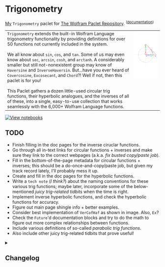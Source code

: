 # Trigonometry
[My](https://resources.wolframcloud.com/publishers/resources?PublisherID=TheRealCStover) `Trigonometry` paclet for [The Wolfram Paclet Repository](https://resources.wolframcloud.com/PacletRepository). <sup>([documentation](https://resources.wolframcloud.com/PacletRepository/resources/TheRealCStover/Trigonometry/))</sup>

<table>
  <tr>
    <td valign = "top">
      <code>Trigonometry</code> extends the built-in Wolfram Language trigonometry functionality by providing definitions for over 50 functions not currently included in the system.
      <br><br>
      We all know about <code>sin</code>, <code>cos</code>, and <code>tan</code>. Some of us may even know about <code>sec</code>, <code>arcsin</code>, <code>cosh</code>, and <code>arctanh</code>. A considerably smaller but still not-nonexistent group may know of <code>Haversine</code> and <code>InverseHaversin</code>. But...have you ever heard of <code>Covercosine</code>, <code>Excosecant</code>, and <code>Chord</code>?! Well if not, then this paclet is for you!
      <br><br>
        This Paclet gathers a dozen little-used circular trig functions, their hyperbolic analogues, and the inverses of all of these, into a single, easy-to-use collection that works seamlessly with the 6,000+ Wolfram Language functions.
    </td>
    <td valign = "top">
      <img src = "https://github.com/stoverc/Trigonometry/blob/main/img/Diagram1Trans_Tall.png" height="200%">
    </td>
  </tr>
 </table>
 
 [![View notebooks](https://wolfr.am/HAAhzkRq)](https://wolfr.am/15vauXgrU)
 
## TODO
* Finish filling in the doc pages for the inverse ciruclar functions.
* Go through all in-text links for circular functions + inverses and make sure they link to the correct webpages (a.k.a. _fix busted copy/paste job_).
* Fill in the bottom-of-the-page metadata for circular functions + inverses; this should be a do-once-and-copy/paste job, but given my track record lately, I'll probably mess it up.
* Create and fill in the doc pages for the hyperbolic functions.
* Write a <code>tech note</code> (_I think?_) about the naming conventions for these various trig functions; maybe later, incorporate some of the below-mentioned _juicy trig-related tidbits_ when the time is right.
* Implement inverse hyperbolic functions, and check the hyperbolic functions for accuracy.
* Figure out main page shingle info + better examples.
* Consider best implementation of <code>VerCofHaf</code> as shown in image. Also, <code>Ex</code>?
* Check the <code>Future</code>'d documentation blocks and try to do the math to figure out more complex relationships between functions.
* Include various definitions of so-called <i>parabolic trig functions</i>.
* Also include other juicy trig-related tidbits that prove useful!

<details>
<summary><h2>Changelog</h2></summary>
  <details> 
  <summary><h3>20-21 Aug 2022</h3></summary>
  <ol>
    <li>Made edits to circular <code>Inverse*</code> function documentation to fix a bad copy/paste situation as well as some utilization oversight.</li>
    <li>Implemented beta versions of <code>InverseCovercosine</code>, <code>InverseHavercosine</code>, etc. documentation.</li>
    <li>Later, made edits to above-implemented function documentation.
    <li>Published v1.0.7 <sup>(v1.0.6 didn't actually publish)</sup> in the Paclet Repo: (<a href = "https://resources.wolframcloud.com/PacletRepository/resources/TheRealCStover/Trigonometry/">link</a>)</li>
  </ol>
  </details>
  <details> 
  <summary><h3>18 Aug 2022</h3></summary>
  <ol>
    <li>Implemented beta version of <code>InverseCoversine</code> and <code>InverseVercosine</code> documentation.</li>
    <li>Made edits to <code>InverseVersine</code> + percolated them through the above.</li>
    <li>Published v1.0.5 <sup>(v1.0.4 didn't actually publish)</sup> in the Paclet Repo: (<a href = "https://resources.wolframcloud.com/PacletRepository/resources/TheRealCStover/Trigonometry/">link</a>)</li>
  </ol>
  </details>
  <details> 
  <summary><h3>12 Aug 2022</h3></summary>
  <ol>
    <li>Implemented beta version of <code>InverseVersine</code> documentation.</li>
    <li>Published v1.0.3 in the Paclet Repo: (<a href = "https://resources.wolframcloud.com/PacletRepository/resources/TheRealCStover/Trigonometry/">link</a>)</li>
  </ol>
  </details>
  <details>
  <summary><h3>6 Aug 2022</h3></summary>
  <ol>
    <li>Made small metadata tweaks of main shingle page.</li>
    <li>Published v1.0.2 <sup>(v1.0.1 didn't actually publish)</sup> in the Paclet Repo: (<a href = "https://resources.wolframcloud.com/PacletRepository/resources/TheRealCStover/Trigonometry/">link</a>)</li>
  </ol>
  </details>
  <details>
  <summary><h3>5-6 Aug 2022</h3></summary>
  <ol>
    <li>Finished first-drafts of circular function docs.</li>
    <li>Several bugfixes / changes to existing (circular function) documentation.</li>
    <li>Put blank inverse circular function documentation into <code>/misc/In Progress</code> to get a first draft published to the Paclet Repo a bit faster.</li>
    <li>Later, put the full-fledged version of the Guide page in <code>/misc/In Progress</code> and replaced the working version with a version with fewer links.</li>
    <li>Published v1.0.0 in the Paclet Repo: (<a href = "https://resources.wolframcloud.com/PacletRepository/resources/TheRealCStover/Trigonometry/">link</a>)</li>
  </ol>
  </details>
  <details>
  <summary><h3>26 Jul 2022</h3></summary>
  <ol>
    <li>First drafts of documentation for several (circular) functions.</li>
    <li>Small changes to existing documentation.</li>
  </ol>
  </details>
  <details>
  <summary><h3>25 Jul 2022</h3></summary>
  <ol>
    <li>First drafts of documentation for several (circular) functions.</li>
    <li>Small changes to existing documentation.</li>
    <li>Got rid of the giant compressed image stored in the <code>Trigonometry.wl</code> file.</li>
    <li>Later, added <code>chord</code> to the diagram(s).</li>
  </ol>
  </details>
  <details>
  <summary><h3>11 Jul 2022</h3></summary>
  <ol>
    <li>Completed a draft version of <code>Vercosine</code> documentation.</li>
  </ol>
  </details>
  <details>
  <summary><h3>6 Jul 2022</h3></summary>
  <ol>
    <li>Completed a draft version of <code>Versine</code> documentation.</li>
    <li>Implemented rough versions of <code>Hyperbolic*</code> functions.</li>
  </ol>
  </details>
  <details>
  <summary><h3>3 Jul 2022</h3></summary>
  <ol>
    <li>Added blank documentation pages for the circular trig functions and their inverses.</li>
    <li>Also, updated the <code>PacletInfo</code> file and the <code>README</code> as appropriate.</li>
    <li>Later, made considerable changes to the <code>README</code> file.
  </ol>
  </details>
  <details>
  <summary><h3>26 Jun 2022</h3></summary>
  <ol>
    <li>Made initial version of <code>README.md</code>. No idea why I didn't do this yesterday?</li>
    <li>Later, added a <code>.png</code> version of the graphic to the <code>img</code> directory.</li>
    <li>Later still, added a transparent version of the above-mentioned <code>.png</code>, and used it to update the <code>README.md</code> file to its current state.</li>
  </ol>
  </details>
  <details>
  <summary><h3>25 Jun 2022</h3></summary>
  <ol>
    <li>Initial commit. This version contains definitions for the circular functions + their inverses, as well as a halfish-completed landing page, one guide page in progress, and nothing else. There is still much to be done here.</li>
  </ol>
  </details>
</details>
